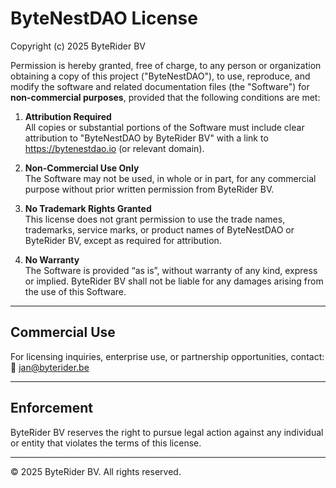 # ByteNestDAO License

Copyright (c) 2025 ByteRider BV

Permission is hereby granted, free of charge, to any person or organization obtaining a copy of this project ("ByteNestDAO"), to use, reproduce, and modify the software and related documentation files (the "Software") for **non-commercial purposes**, provided that the following conditions are met:

1. **Attribution Required**  
   All copies or substantial portions of the Software must include clear attribution to "ByteNestDAO by ByteRider BV" with a link to https://bytenestdao.io (or relevant domain).

2. **Non-Commercial Use Only**  
   The Software may not be used, in whole or in part, for any commercial purpose without prior written permission from ByteRider BV.

3. **No Trademark Rights Granted**  
   This license does not grant permission to use the trade names, trademarks, service marks, or product names of ByteNestDAO or ByteRider BV, except as required for attribution.

4. **No Warranty**  
   The Software is provided “as is”, without warranty of any kind, express or implied. ByteRider BV shall not be liable for any damages arising from the use of this Software.

---

## Commercial Use

For licensing inquiries, enterprise use, or partnership opportunities, contact:  
📧 jan@byterider.be

---

## Enforcement

ByteRider BV reserves the right to pursue legal action against any individual or entity that violates the terms of this license.

---

© 2025 ByteRider BV. All rights reserved.
